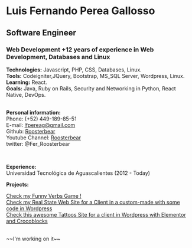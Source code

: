 # Luis Fernando Perea Gallosso
## Software Engineer

### Web Development +12 years of experience in Web Development, Databases and Linux

__Technologies:__ Javascript, PHP, CSS, Databases, Linux. <br/>
__Tools:__ Codeigniter,JQuery, Bootstrap, MS_SQL Server, Wordpress, Linux. <br/>
__Learning:__ React. <br/> 
__Goals:__ Java, Ruby on Rails, Security and Networking in Python, React Native, DevOps. <br/>
<br/>

__Personal information:__ <br/>
Phone: (+52) 449-189-85-51 <br />
E-mail: lfpereag@gmail.com <br/>
Github: [Roosterbear](https://github.com/Roosterbear) <br/>
Youtube Channel: [Roosterbear](https://www.youtube.com/channel/UC_0PhRYTsbKFNKYytRB30xA) <br/>
twitter: @Fer_Roosterbear <br/>

<br/>

__Experience:__ <br/>
Universidad Tecnológica de Aguascalientes (2012 - Today) <br/>



__Projects:__

[Check my Funny Verbs Game !](https://roosterbear.github.io/funny-verbs/) <br/>
[Check my Real State Web Site for a Client in a custom-made with some code in Wordpress](https://www.proyecta-inmobiliaria.com/)<br/>
[Check this awesome Tattoos Site for a client in Wordpress with Elementor and Crocoblocks](https://carpiotattoos.com/) <br/>

<br/>
~~I'm working on it~~
